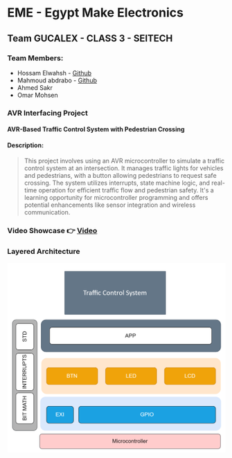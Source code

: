 # EME - Egypt Make Electronics
## Team GUCALEX - CLASS 3 - SEITECH

### Team Members:
- Hossam Elwahsh - [Github](https://github.com/HossamElwahsh)
- Mahmoud abdrabo - [Github](https://github.com/Mahmoud-Abdrabo)
- Ahmed Sakr
- Omar Mohsen

### AVR Interfacing Project
#### AVR-Based Traffic Control System with Pedestrian Crossing

#### Description:
> This project involves using an AVR microcontroller to simulate a traffic control system at an intersection. It manages traffic lights for vehicles and pedestrians, with a button allowing pedestrians to request safe crossing. The system utilizes interrupts, state machine logic, and real-time operation for efficient traffic flow and pedestrian safety. It's a learning opportunity for microcontroller programming and offers potential enhancements like sensor integration and wireless communication.

### Video Showcase 👉 [Video](Docs/User_Stories_Showcase.mp4)

### Layered Architecture
![Layered_Arch](Docs/Layered_Arch.png)